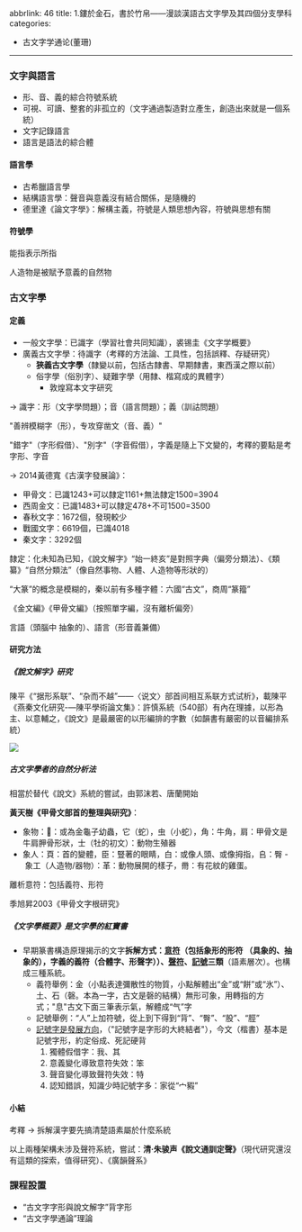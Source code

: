 abbrlink: 46
title: 1.鏤於金石，書於竹帛——漫談漢語古文字學及其四個分支學科
categories:
  - 古文字学通论(董珊)
---
### 文字與語言

- 形、音、義的綜合符號系統
- 可視、可讀、整套的非孤立的（文字通過製造對立產生，創造出來就是一個系統）
- 文字記錄語言
- 語言是語法的綜合體

#### 語言學

- 古希臘語言學
- 結構語言學：聲音與意義沒有結合關係，是隨機的
- 德里達《論文字學》：解構主義，符號是人類思想內容，符號與思想有關

#### 符號學

能指表示所指

人造物是被賦予意義的自然物

### 古文字學

#### 定義

- 一般文字學：已識字（學習社會共同知識），裘锡圭《文字学概要》
- 廣義古文字學：待識字（考釋的方法論、工具性，包括誤釋、存疑研究）
	- **狹義古文字學**（隸變以前，包括古隸書、早期隸書，東西漢之際以前）
	- 俗字學（俗別字）、疑難字學（用隸、楷寫成的異體字）
		- 敦煌寫本文字研究

→ 識字：形（文字學問題）；音（語言問題）；義（訓詁問題）

"善辨模糊字（形），专攻穿凿文（音、義）"

"錯字"（字形假借）、"別字"（字音假借），字義是隨上下文變的，考釋的要點是考字形、字音

→ 2014黃德寬《古漢字發展論》：

- 甲骨文：已識1243+可以隸定1161+無法隸定1500=3904
- 西周金文：已識1483+可以隸定478+不可1500=3500
- 春秋文字：1672個，發現較少
- 戰國文字：6619個，已識4018
- 秦文字：3292個

隸定：化未知為已知，《說文解字》“始一終亥”是對照字典（偏旁分類法）、《類纂》“自然分類法”（像自然事物、人體、人造物等形狀的）

“大篆”的概念是模糊的，秦以前有多種字體：六國“古文”，商周“篆籀”

《金文編》《甲骨文編》（按照單字編，沒有離析偏旁）

言語（頭腦中 抽象的）、語言（形音義兼備）

#### 研究方法

##### 《說文解字》研究

陳平《“据形系联”、“杂而不越”——〈说文〉部首间相互系联方式试析》，載陳平 《燕秦文化研究-—陳平學術論文集》：許慎系統（540部）有內在理據，以形為主、以意輔之，《說文》是最嚴密的以形編排的字數（如韻書有嚴密的以音編排系統）

![](001.bmp)

##### 古文字學者的自然分析法

相當於替代《說文》系統的嘗試，由郭沫若、唐蘭開始

**黃天樹《甲骨文部首的整理與研究》**：

- 象物：𣎆：或為金龜子幼蟲，它（蛇），虫（小蛇），角：牛角，肩：甲骨文是牛肩胛骨形狀，士（牡的初文）：動物生殖器
- 象人：頁：首的變體，臣：豎著的眼睛，白：或像人頭、或像拇指，𠂤：臀
- 象工（人造物/器物）：革：動物展開的樣子，黹：有花紋的雞蛋。

離析意符：包括義符、形符

季旭昇2003《甲骨文字根研究》

##### 《文字學概要》是文字學的紅寶書

- 早期篆書構造原理揭示的文字**拆解方式：<u>意符</u>（包括象形的形符 （具象的、抽象的），字義的義符（合體字、形聲字））、<u>聲符</u>、<u>記號</u>三類**（語素層次）。也構成三種系統。
	- 義符舉例：金（小點表達彌散性的物質，小點解體出“金”或“餅”或“氷”）、土、石（磬。本為一字，古文是磬的結構）無形可象，用轉指的方式；"息"古文下面三筆表示氣，解體成“气”字
	- 記號舉例：“人”上加符號，從上到下得到“背”、“臀”、“股”、“脛”
	- <u>記號字是發展方向</u>，（"記號字是字形的大終結者"），今文（楷書）基本是記號字形，約定俗成、死記硬背
		1. 獨體假借字：我、其
		2. 意義變化導致意符失效：笨
		3. 聲音變化導致聲符失效：特
		4. 認知錯誤，知識少時記號字多：家從“宀豭”

#### 小結

考釋 -> 拆解漢字要先搞清楚語素屬於什麼系統

以上兩種架構未涉及聲符系統，嘗試：**清·朱骏声《說文通訓定聲》**（現代研究還沒有這類的探索，值得研究）、《廣韻聲系》

### 課程設置

- “古文字字形與說文解字”背字形
- “古文字學通論”理論